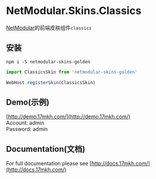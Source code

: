 # NetModular.Skins.Classics

[NetModular](https://github.com/chunminggg/skins-orange)的前端皮肤组件`classics`

## 安装

```
npm i -S netmodular-skins-golden
```

```js
import ClassicsSkin from 'netmodular-skins-golden'

WebHost.registerSkin(ClassicsSkin)
```

## Demo(示例)

[http://demo.17mkh.com/](http://demo.17mkh.com/)  
Account: admin  
Password: admin

## Documentation(文档)

For full documentation please see [http://docs.17mkh.com/](http://docs.17mkh.com/)
